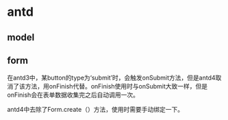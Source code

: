 # antd

## model

## form
在antd3中，某button的type为‘submit’时，会触发onSubmit方法，但是antd4取消了该方法，用onFinish代替。onFinish使用时与onSubmit大致一样，但是onFinish会在表单数据收集完之后自动调用一次。

antd4中去除了Form.create（）方法，使用时需要手动绑定一下。
